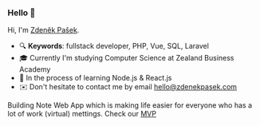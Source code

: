 ### Hello 👋

Hi, I'm [Zdeněk Pašek](https://zdenekpasek.com).

- 🔍 **Keywords**: fullstack developer, PHP, Vue, SQL, Laravel
- 🎓 Currently I'm studying Computer Science at Zealand Business Academy
- 🌱 In the process of learning Node.js & React.js
- ✉️ Don't hesitate to contact me by email hello@zdenekpasek.com

Building Note Web App which is making life easier for everyone who has a lot of work (virtual) mettings. Check our [MVP](https://advisela.com)
